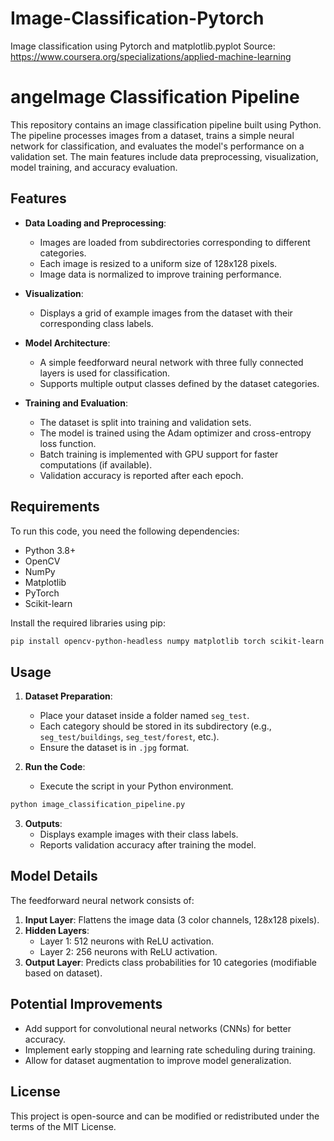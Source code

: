 # Image-Classification-Pytorch
Image classification using Pytorch and matplotlib.pyplot
Source: https://www.coursera.org/specializations/applied-machine-learning
# angeImage Classification Pipeline

This repository contains an image classification pipeline built using Python. The pipeline processes images from a dataset, trains a simple neural network for classification, and evaluates the model's performance on a validation set. The main features include data preprocessing, visualization, model training, and accuracy evaluation.

## Features

- **Data Loading and Preprocessing**:

  - Images are loaded from subdirectories corresponding to different categories.
  - Each image is resized to a uniform size of 128x128 pixels.
  - Image data is normalized to improve training performance.

- **Visualization**:

  - Displays a grid of example images from the dataset with their corresponding class labels.

- **Model Architecture**:

  - A simple feedforward neural network with three fully connected layers is used for classification.
  - Supports multiple output classes defined by the dataset categories.

- **Training and Evaluation**:

  - The dataset is split into training and validation sets.
  - The model is trained using the Adam optimizer and cross-entropy loss function.
  - Batch training is implemented with GPU support for faster computations (if available).
  - Validation accuracy is reported after each epoch.

## Requirements

To run this code, you need the following dependencies:

- Python 3.8+
- OpenCV
- NumPy
- Matplotlib
- PyTorch
- Scikit-learn

Install the required libraries using pip:

```bash
pip install opencv-python-headless numpy matplotlib torch scikit-learn
```

## Usage

1. **Dataset Preparation**:

   - Place your dataset inside a folder named `seg_test`.
   - Each category should be stored in its subdirectory (e.g., `seg_test/buildings`, `seg_test/forest`, etc.).
   - Ensure the dataset is in `.jpg` format.

2. **Run the Code**:

   - Execute the script in your Python environment.

```bash
python image_classification_pipeline.py
```

3. **Outputs**:
   - Displays example images with their class labels.
   - Reports validation accuracy after training the model.

## Model Details

The feedforward neural network consists of:

1. **Input Layer**: Flattens the image data (3 color channels, 128x128 pixels).
2. **Hidden Layers**:
   - Layer 1: 512 neurons with ReLU activation.
   - Layer 2: 256 neurons with ReLU activation.
3. **Output Layer**: Predicts class probabilities for 10 categories (modifiable based on dataset).

## Potential Improvements

- Add support for convolutional neural networks (CNNs) for better accuracy.
- Implement early stopping and learning rate scheduling during training.
- Allow for dataset augmentation to improve model generalization.

## License

This project is open-source and can be modified or redistributed under the terms of the MIT License.


